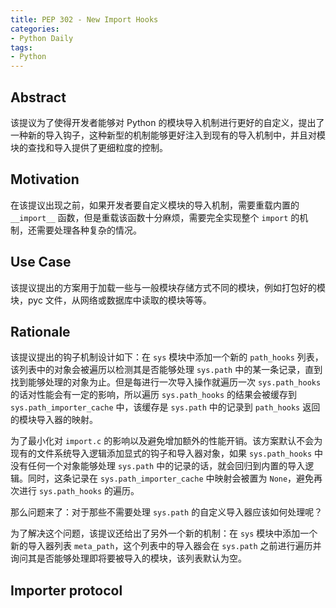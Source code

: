 ```yaml
---
title: PEP 302 - New Import Hooks
categories: 
- Python Daily
tags:
- Python
---
```


## Abstract

该提议为了使得开发者能够对 Python 的模块导入机制进行更好的自定义，提出了一种新的导入钩子，这种新型的机制能够更好注入到现有的导入机制中，并且对模块的查找和导入提供了更细粒度的控制。

## Motivation

在该提议出现之前，如果开发者要自定义模块的导入机制，需要重载内置的 `__import__` 函数，但是重载该函数十分麻烦，需要完全实现整个 `import` 的机制，还需要处理各种复杂的情况。

## Use Case

该提议提出的方案用于加载一些与一般模块存储方式不同的模块，例如打包好的模块，pyc 文件，从网络或数据库中读取的模块等等。

## Rationale

该提议提出的钩子机制设计如下：在 `sys` 模块中添加一个新的 `path_hooks` 列表，该列表中的对象会被遍历以检测其是否能够处理 `sys.path` 中的某一条记录，直到找到能够处理的对象为止。但是每进行一次导入操作就遍历一次 `sys.path_hooks` 的话对性能会有一定的影响，所以遍历 `sys.path_hooks` 的结果会被缓存到 `sys.path_importer_cache` 中，该缓存是 `sys.path` 中的记录到 `path_hooks` 返回的模块导入器的映射。

为了最小化对 `import.c` 的影响以及避免增加额外的性能开销。该方案默认不会为现有的文件系统导入逻辑添加显式的钩子和导入器对象，如果 `sys.path_hooks` 中没有任何一个对象能够处理 `sys.path` 中的记录的话，就会回归到内置的导入逻辑。同时，这条记录在 `sys.path_importer_cache` 中映射会被置为 `None`，避免再次进行 `sys.path_hooks` 的遍历。

那么问题来了：对于那些不需要处理 `sys.path` 的自定义导入器应该如何处理呢？

为了解决这个问题，该提议还给出了另外一个新的机制：在 `sys` 模块中添加一个新的导入器列表 `meta_path`，这个列表中的导入器会在 `sys.path` 之前进行遍历并询问其是否能够处理即将要被导入的模块，该列表默认为空。

## Importer protocol